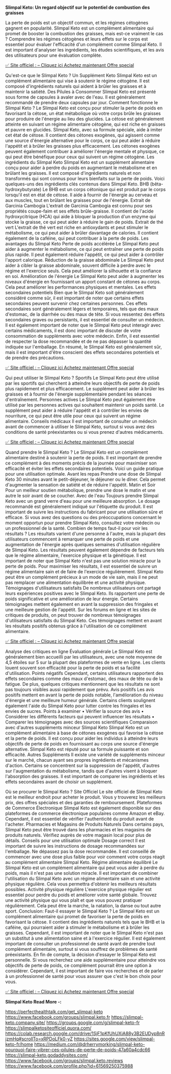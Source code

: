 **Slimpal Keto: Un regard objectif sur le potentiel de combustion des graisses**


La perte de poids est un objectif commun, et les régimes cétogènes gagnent en popularité. Slimpal Keto est un complément alimentaire qui promet de booster la combustion des graisses, mais est-ce vraiment le cas ?
Comprendre les régimes cétogènes et leurs effets sur le corps est essentiel pour évaluer l'efficacité d'un complément comme Slimpal Keto. Il est important d'analyser les ingrédients, les études scientifiques, et les avis des utilisateurs pour une évaluation complète.

[✅ Site officiel : – Cliquez ici Achetez maintenant Offre special
](https://perfecthealthtalk.com/get_slimpal-keto)


Qu'est-ce que le Slimpal Keto ?
Un Supplément Keto
Slimpal Keto est un complément alimentaire qui vise à soutenir le régime cétogène.
Il est composé d'ingrédients naturels qui aident à brûler les graisses et à maintenir la satiété.
Des Pilules à Consommer
Slimpal Keto est présenté sous forme de capsules à avaler avec de l'eau.
Il est généralement recommandé de prendre deux capsules par jour.
Comment fonctionne le Slimpal Keto ?
Le Slimpal Keto est conçu pour stimuler la perte de poids en favorisant la cétose, un état métabolique où votre corps brûle les graisses pour produire de l'énergie au lieu des glucides. La cétose est généralement atteinte en suivant un régime alimentaire cétogène, qui est riche en graisses et pauvre en glucides. Slimpal Keto, avec sa formule spéciale, aide à imiter cet état de cétose.
Il contient des cétones exogènes, qui agissent comme une source d'énergie alternative pour le corps, ce qui peut aider à réduire l'appétit et à brûler les graisses plus efficacement. Les cétones exogènes peuvent également contribuer à améliorer l'énergie mentale et physique, ce qui peut être bénéfique pour ceux qui suivent un régime cétogène.
Les ingrédients du Slimpal Keto
Slimpal Keto est un supplément alimentaire conçu pour aider à perdre du poids en augmentant le métabolisme et en brûlant les graisses. Il est composé d'ingrédients naturels et non transformés qui sont connus pour leurs bienfaits sur la perte de poids. Voici quelques-uns des ingrédients clés contenus dans Slimpal Keto.
BHB (bêta-hydroxybutyrate)
Le BHB est un corps cétonique qui est produit par le corps lorsqu'il est en état de cétose. Il aide à fournir de l'énergie au cerveau et aux muscles, tout en brûlant les graisses pour de l'énergie.
Extrait de Garcinia Cambogia
L'extrait de Garcinia Cambogia est connu pour ses propriétés coupe-faim et ses effets brûle-graisse. Il contient de l'acide hydroxycitrique (HCA) qui aide à bloquer la production d'un enzyme qui stocke la graisse, ce qui peut aider à réduire le gain de poids.
Extrait de thé vert
L'extrait de thé vert est riche en antioxydants et peut stimuler le métabolisme, ce qui peut aider à brûler davantage de calories. Il contient également de la caféine, qui peut contribuer à la perte de poids.
Les avantages du Slimpal Keto
Perte de poids accélérée
Le Slimpal Keto peut aider à augmenter le métabolisme, ce qui peut entraîner une perte de poids plus rapide. Il peut également réduire l'appétit, ce qui peut aider à contrôler l'apport calorique.
Réduction de la graisse abdominale
Le Slimpal Keto peut aider à cibler la graisse abdominale, souvent difficile à perdre avec le régime et l'exercice seuls. Cela peut améliorer la silhouette et la confiance en soi.
Amélioration de l'énergie
Le Slimpal Keto peut aider à augmenter les niveaux d'énergie en fournissant un apport constant de cétones au corps. Cela peut améliorer les performances physiques et mentales.
Les effets secondaires potentiels
Bien que le Slimpal Keto soit généralement considéré comme sûr, il est important de noter que certains effets secondaires peuvent survenir chez certaines personnes.
Ces effets secondaires sont généralement légers et temporaires, tels que des maux d'estomac, de la diarrhée ou des maux de tête.
Si vous ressentez des effets secondaires graves ou persistants, il est essentiel de consulter un médecin.
Il est également important de noter que le Slimpal Keto peut interagir avec certains médicaments, il est donc important de discuter de votre consommation de suppléments avec votre médecin.
Enfin, il est essentiel de respecter la dose recommandée et de ne pas dépasser la quantité indiquée sur l'emballage.
En résumé, le Slimpal Keto est généralement sûr, mais il est important d'être conscient des effets secondaires potentiels et de prendre des précautions.

[✅ Site officiel : – Cliquez ici Achetez maintenant Offre special
](https://perfecthealthtalk.com/get_slimpal-keto)


Qui peut utiliser le Slimpal Keto ?
Sportifs
Le Slimpal Keto peut être utilisé par les sportifs qui cherchent à atteindre leurs objectifs de perte de poids plus rapidement et plus efficacement. Le supplément peut aider à brûler les graisses et à fournir de l'énergie supplémentaire pendant les séances d'entraînement.
Personnes actives
Le Slimpal Keto peut également être utilisé par les personnes actives qui souhaitent maintenir un poids santé. Le supplément peut aider à réduire l'appétit et à contrôler les envies de nourriture, ce qui peut être utile pour ceux qui suivent un régime alimentaire.
Conseils médicaux
Il est important de consulter un médecin avant de commencer à utiliser le Slimpal Keto, surtout si vous avez des conditions de santé préexistantes ou si vous prenez d'autres médicaments.

[✅ Site officiel : – Cliquez ici Achetez maintenant Offre special
](https://perfecthealthtalk.com/get_slimpal-keto)


Quand prendre le Slimpal Keto ?
Le Slimpal Keto est un complément alimentaire destiné à soutenir la perte de poids. Il est important de prendre ce complément à des moments précis de la journée pour maximiser son efficacité et éviter les effets secondaires potentiels. Voici un guide pratique pour une utilisation optimale.
Avant les repas
Prendre une dose de Slimpal Keto 30 minutes avant le petit-déjeuner, le déjeuner ou le dîner. Cela permet d'augmenter la sensation de satiété et de réduire l'appétit.
Matin et Soir
Pour un meilleur soutien métabolique, prendre une dose le matin et une autre le soir avant de se coucher.
Avec de l'eau
Toujours prendre Slimpal Keto avec un grand verre d'eau pour une meilleure absorption.
Le dosage recommandé est généralement indiqué sur l'étiquette du produit. Il est important de suivre les instructions du fabricant pour une utilisation sûre et efficace. Si vous avez des questions ou des préoccupations concernant le moment opportun pour prendre Slimpal Keto, consultez votre médecin ou un professionnel de la santé.
Combien de temps faut-il pour voir les résultats ?
Les résultats varient d'une personne à l'autre, mais la plupart des utilisateurs commencent à remarquer une perte de poids et une augmentation de l'énergie après quelques semaines d'utilisation régulière de Slimpal Keto. Les résultats peuvent également dépendre de facteurs tels que le régime alimentaire, l'exercice physique et la génétique.
Il est important de noter que Slimpal Keto n'est pas une solution miracle pour la perte de poids. Pour maximiser les résultats, il est essentiel de suivre un régime alimentaire sain et de faire de l'exercice régulièrement. Slimpal Keto peut être un complément précieux à un mode de vie sain, mais il ne peut pas remplacer une alimentation équilibrée et une activité physique.
Témoignages d'utilisateurs satisfaits
De nombreux utilisateurs ont partagé leurs expériences positives avec le Slimpal Keto. Ils rapportent une perte de poids significative et une amélioration de leur énergie. Certains témoignages mettent également en avant la suppression des fringales et une meilleure gestion de l'appétit.
Sur les forums en ligne et les sites de critiques de produits, on peut trouver de nombreux témoignages d'utilisateurs satisfaits du Slimpal Keto. Ces témoignages mettent en avant les résultats positifs obtenus grâce à l'utilisation de ce complément alimentaire.

[✅ Site officiel : – Cliquez ici Achetez maintenant Offre special
](https://perfecthealthtalk.com/get_slimpal-keto)



Analyse des critiques en ligne
Évaluation générale
Le Slimpal Keto est généralement bien accueilli par les utilisateurs, avec une note moyenne de 4,5 étoiles sur 5 sur la plupart des plateformes de vente en ligne. Les clients louent souvent son efficacité pour la perte de poids et sa facilité d'utilisation.
Points négatifs
Cependant, certains utilisateurs rapportent des effets secondaires comme des maux d'estomac, des maux de tête ou de la fatigue. De plus, quelques critiques mentionnent que les résultats ne sont pas toujours visibles aussi rapidement que prévu.
Avis positifs
Les avis positifs mettent en avant la perte de poids notable, l'amélioration du niveau d'énergie et une meilleure humeur générale. Certains clients soulignent également l'aide du Slimpal Keto pour lutter contre les fringales et les envies de sucres.
Points à examiner
•	Vérifier la source des avis
•	Considérer les différents facteurs qui peuvent influencer les résultats
•	Comparer les témoignages avec des sources scientifiques
Comparaison avec d'autres suppléments minceur
Slimpal Keto
Slimpal Keto est un complément alimentaire à base de cétones exogènes qui favorise la cétose et la perte de poids. Il est conçu pour aider les individus à atteindre leurs objectifs de perte de poids en fournissant au corps une source d'énergie alternative. Slimpal Keto est réputé pour sa formule puissante et son efficacité.
Autres Suppléments
Il existe une variété de suppléments minceur sur le marché, chacun ayant ses propres ingrédients et mécanismes d'action. Certains se concentrent sur la suppression de l'appétit, d'autres sur l'augmentation du métabolisme, tandis que d'autres visent à bloquer l'absorption des graisses. Il est important de comparer les ingrédients et les effets secondaires avant de choisir un supplément.

Où se procurer le Slimpal Keto ?
Site Officiel
Le site officiel de Slimpal Keto est le meilleur endroit pour acheter le produit. Vous y trouverez les meilleurs prix, des offres spéciales et des garanties de remboursement.
Plateformes de Commerce Électronique
Slimpal Keto est également disponible sur des plateformes de commerce électronique populaires comme Amazon et eBay. Cependant, il est essentiel de vérifier l'authenticité du produit avant de l'acheter.
Pharmacies et Magasins de Produits Naturels
Dans certains pays, Slimpal Keto peut être trouvé dans les pharmacies et les magasins de produits naturels. Vérifiez auprès de votre magasin local pour plus de détails.
Conseils pour une utilisation optimale
Dosage correct
Il est important de suivre les instructions de dosage recommandées sur l'emballage. Ne dépassez pas la dose recommandée. Il est conseillé de commencer avec une dose plus faible pour voir comment votre corps réagit au complément alimentaire Slimpal Keto.
Régime alimentaire équilibré
Le Slimpal Keto est un complément alimentaire qui peut vous aider à perdre du poids, mais il n'est pas une solution miracle. Il est important de combiner l'utilisation du Slimpal Keto avec un régime alimentaire sain et une activité physique régulière. Cela vous permettra d'obtenir les meilleurs résultats possibles.
Activité physique régulière
L'exercice physique régulier est essentiel pour perdre du poids et améliorer votre santé globale. Trouvez une activité physique qui vous plaît et que vous pouvez pratiquer régulièrement. Cela peut être la marche, la natation, la danse ou tout autre sport.
Conclusion: Faut-il essayer le Slimpal Keto ?
Le Slimpal Keto est un complément alimentaire qui promet de favoriser la perte de poids en favorisant la cétose. Il contient des ingrédients naturels tels que le BHB et la caféine, qui pourraient aider à stimuler le métabolisme et à brûler les graisses.
Cependant, il est important de noter que le Slimpal Keto n'est pas un substitut à une alimentation saine et à l'exercice régulier. Il est également important de consulter un professionnel de santé avant de prendre tout complément alimentaire, surtout si vous souffrez de problèmes de santé préexistants.
En fin de compte, la décision d'essayer le Slimpal Keto est personnelle. Si vous recherchez une aide supplémentaire pour atteindre vos objectifs de perte de poids, ce complément pourrait être une option à considérer. Cependant, il est important de faire vos recherches et de parler à un professionnel de santé pour vous assurer que c'est le bon choix pour vous.

[✅ Site officiel : – Cliquez ici Achetez maintenant Offre special
](https://perfecthealthtalk.com/get_slimpal-keto)



**Slimpal Keto Read More -:**

https://perfecthealthtalk.com/get_slimpal-keto
https://www.facebook.com/groups/slimpal.keto.fr
https://slimpal-keto.company.site/
https://groups.google.com/g/slimpal-keto-fr
https://slimpalketositeofficiel.quora.com/
https://colab.research.google.com/drive/1SjF1pKfUhUXiA88y3B2EUDyp8nRjzmHq#scrollTo=xRPDoLFk0-yZ
https://sites.google.com/view/slimpal-keto-fr/home
https://medium.com/@drherrymorking/slimpal-keto-pourquoi-faire-vibrer-ces-pilules-de-perte-de-poids-47a60a4cdc66
https://slimpal-keto.godaddysites.com/
https://www.facebook.com/groups/slimpal.keto.reviews
https://www.facebook.com/profile.php?id=61569250375988

